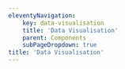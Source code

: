 ```yaml
---
eleventyNavigation:
    key: data-visualisation
    title: 'Data Visualisation'
    parent: Components
    subPageDropdown: true
title: 'Data Visualisation'
---
```

